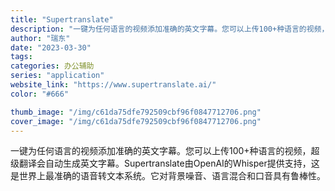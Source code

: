 ```yaml
---
title: "Supertranslate"
description: "一键为任何语言的视频添加准确的英文字幕。您可以上传100+种语言的视频，超级翻译会自动生成英文字幕。Supertrans"
author: "瑞东"
date: "2023-03-30"
tags:
categories: 办公辅助
series: "application"
website_link: "https://www.supertranslate.ai/"
color: "#666"

thumb_image: "/img/c61da75dfe792509cbf96f0847712706.png"
cover_image: "/img/c61da75dfe792509cbf96f0847712706.png"
---
```


一键为任何语言的视频添加准确的英文字幕。您可以上传100+种语言的视频，超级翻译会自动生成英文字幕。Supertranslate由OpenAI的Whisper提供支持，这是世界上最准确的语音转文本系统。它对背景噪音、语言混合和口音具有鲁棒性。 